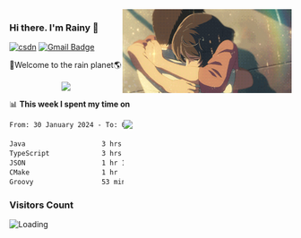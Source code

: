 <img  align='right' height="150" src="https://github.com/LikeRainDay/LikeRainDay/blob/master/pic/img_rain_1.gif?raw=true">



### Hi there. I'm Rainy :lemon:

[![csdn](https://img.shields.io/badge/-csdn-c14438?style=flat-square&logo=c&logoColor=white)](https://blog.csdn.net/qq_15807167)
[![Gmail Badge](https://img.shields.io/badge/-gmail-c14438?style=flat-square&logo=Gmail&logoColor=white&link=mailto:houshuai0816@gmail.com)](mailto:houshuai0816@gmail.com)

🚀Welcome to the rain planet🌎

<center>
<img align='center'  src="https://source.unsplash.com/user/rainyhehe/likes">
</center>

📊 **This week I spent my time on**

<img align='right'   width="300" src="https://github-readme-stats.vercel.app/api?username=LikeRainDay&show_icons=true&title_color=fff&icon_color=79ff97&text_color=9f9f9f&bg_color=151515&count_private=true">

<!--START_SECTION:waka-->

```txt
From: 30 January 2024 - To: 06 February 2024

Java                   3 hrs 35 mins   ██████▒░░░░░░░░░░░░░░░░░░   25.18 %
TypeScript             3 hrs 27 mins   ██████░░░░░░░░░░░░░░░░░░░   24.20 %
JSON                   1 hr 15 mins    ██▒░░░░░░░░░░░░░░░░░░░░░░   08.85 %
CMake                  1 hr            █▓░░░░░░░░░░░░░░░░░░░░░░░   07.08 %
Groovy                 53 mins         █▓░░░░░░░░░░░░░░░░░░░░░░░   06.19 %
```

<!--END_SECTION:waka-->

### Visitors Count
<img align="left" src = "https://profile-counter.glitch.me/LikeRainDay/count.svg" alt ="Loading">
